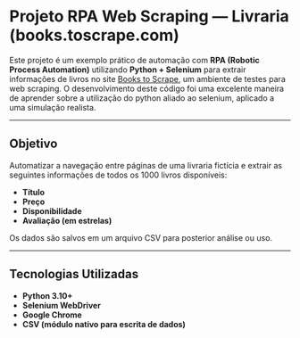 # Projeto RPA Web Scraping — Livraria (books.toscrape.com)

Este projeto é um exemplo prático de automação com **RPA (Robotic Process Automation)** utilizando **Python + Selenium** para extrair informações de livros no site [Books to Scrape](https://books.toscrape.com/), um ambiente de testes para web scraping.
O desenvolvimento deste código foi uma excelente maneira de aprender sobre a utilização do python aliado ao selenium, aplicado a uma simulação realista.

---

## Objetivo

Automatizar a navegação entre páginas de uma livraria fictícia e extrair as seguintes informações de todos os 1000 livros disponíveis:

-  **Título**
-  **Preço**
-  **Disponibilidade**
-  **Avaliação (em estrelas)**

Os dados são salvos em um arquivo CSV para posterior análise ou uso.

---

## Tecnologias Utilizadas

- **Python 3.10+**
- **Selenium WebDriver**
- **Google Chrome**
- **CSV (módulo nativo para escrita de dados)**
